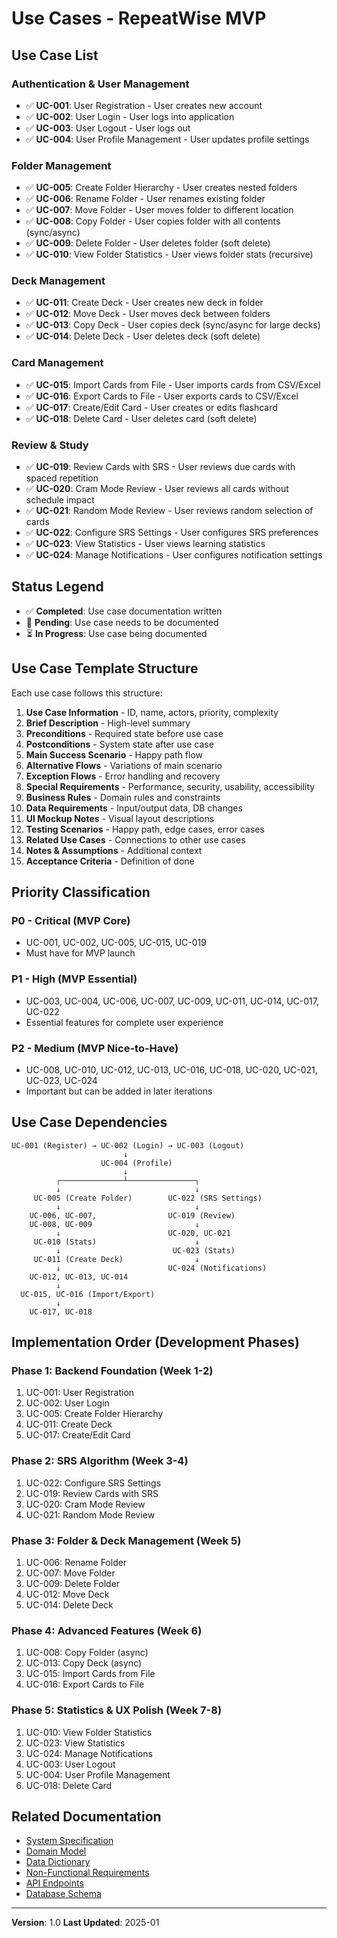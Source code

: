 # Use Cases - RepeatWise MVP

## Use Case List

### Authentication & User Management
- ✅ **UC-001**: User Registration - User creates new account
- ✅ **UC-002**: User Login - User logs into application
- ✅ **UC-003**: User Logout - User logs out
- ✅ **UC-004**: User Profile Management - User updates profile settings

### Folder Management
- ✅ **UC-005**: Create Folder Hierarchy - User creates nested folders
- ✅ **UC-006**: Rename Folder - User renames existing folder
- ✅ **UC-007**: Move Folder - User moves folder to different location
- ✅ **UC-008**: Copy Folder - User copies folder with all contents (sync/async)
- ✅ **UC-009**: Delete Folder - User deletes folder (soft delete)
- ✅ **UC-010**: View Folder Statistics - User views folder stats (recursive)

### Deck Management
- ✅ **UC-011**: Create Deck - User creates new deck in folder
- ✅ **UC-012**: Move Deck - User moves deck between folders
- ✅ **UC-013**: Copy Deck - User copies deck (sync/async for large decks)
- ✅ **UC-014**: Delete Deck - User deletes deck (soft delete)

### Card Management
- ✅ **UC-015**: Import Cards from File - User imports cards from CSV/Excel
- ✅ **UC-016**: Export Cards to File - User exports cards to CSV/Excel
- ✅ **UC-017**: Create/Edit Card - User creates or edits flashcard
- ✅ **UC-018**: Delete Card - User deletes card (soft delete)

### Review & Study
- ✅ **UC-019**: Review Cards with SRS - User reviews due cards with spaced repetition
- ✅ **UC-020**: Cram Mode Review - User reviews all cards without schedule impact
- ✅ **UC-021**: Random Mode Review - User reviews random selection of cards
- ✅ **UC-022**: Configure SRS Settings - User configures SRS preferences
- ✅ **UC-023**: View Statistics - User views learning statistics
- ✅ **UC-024**: Manage Notifications - User configures notification settings

## Status Legend
- ✅ **Completed**: Use case documentation written
- 📝 **Pending**: Use case needs to be documented
- ⏳ **In Progress**: Use case being documented

## Use Case Template Structure

Each use case follows this structure:
1. **Use Case Information** - ID, name, actors, priority, complexity
2. **Brief Description** - High-level summary
3. **Preconditions** - Required state before use case
4. **Postconditions** - System state after use case
5. **Main Success Scenario** - Happy path flow
6. **Alternative Flows** - Variations of main scenario
7. **Exception Flows** - Error handling and recovery
8. **Special Requirements** - Performance, security, usability, accessibility
9. **Business Rules** - Domain rules and constraints
10. **Data Requirements** - Input/output data, DB changes
11. **UI Mockup Notes** - Visual layout descriptions
12. **Testing Scenarios** - Happy path, edge cases, error cases
13. **Related Use Cases** - Connections to other use cases
14. **Notes & Assumptions** - Additional context
15. **Acceptance Criteria** - Definition of done

## Priority Classification

### P0 - Critical (MVP Core)
- UC-001, UC-002, UC-005, UC-015, UC-019
- Must have for MVP launch

### P1 - High (MVP Essential)
- UC-003, UC-004, UC-006, UC-007, UC-009, UC-011, UC-014, UC-017, UC-022
- Essential features for complete user experience

### P2 - Medium (MVP Nice-to-Have)
- UC-008, UC-010, UC-012, UC-013, UC-016, UC-018, UC-020, UC-021, UC-023, UC-024
- Important but can be added in later iterations

## Use Case Dependencies

```
UC-001 (Register) → UC-002 (Login) → UC-003 (Logout)
                         ↓
                    UC-004 (Profile)
                         ↓
          ┌──────────────┴───────────────┐
          ↓                              ↓
     UC-005 (Create Folder)        UC-022 (SRS Settings)
          ↓                              ↓
    UC-006, UC-007,                UC-019 (Review)
    UC-008, UC-009                       ↓
          ↓                        UC-020, UC-021
     UC-010 (Stats)                      ↓
          ↓                         UC-023 (Stats)
     UC-011 (Create Deck)                ↓
          ↓                        UC-024 (Notifications)
    UC-012, UC-013, UC-014
          ↓
  UC-015, UC-016 (Import/Export)
          ↓
    UC-017, UC-018
```

## Implementation Order (Development Phases)

### Phase 1: Backend Foundation (Week 1-2)
1. UC-001: User Registration
2. UC-002: User Login
3. UC-005: Create Folder Hierarchy
4. UC-011: Create Deck
5. UC-017: Create/Edit Card

### Phase 2: SRS Algorithm (Week 3-4)
1. UC-022: Configure SRS Settings
2. UC-019: Review Cards with SRS
3. UC-020: Cram Mode Review
4. UC-021: Random Mode Review

### Phase 3: Folder & Deck Management (Week 5)
1. UC-006: Rename Folder
2. UC-007: Move Folder
3. UC-009: Delete Folder
4. UC-012: Move Deck
5. UC-014: Delete Deck

### Phase 4: Advanced Features (Week 6)
1. UC-008: Copy Folder (async)
2. UC-013: Copy Deck (async)
3. UC-015: Import Cards from File
4. UC-016: Export Cards to File

### Phase 5: Statistics & UX Polish (Week 7-8)
1. UC-010: View Folder Statistics
2. UC-023: View Statistics
3. UC-024: Manage Notifications
4. UC-003: User Logout
5. UC-004: User Profile Management
6. UC-018: Delete Card

## Related Documentation

- [System Specification](../system-spec.md)
- [Domain Model](../domain-model.md)
- [Data Dictionary](../data-dictionary.md)
- [Non-Functional Requirements](../nfr.md)
- [API Endpoints](../../03-technical-design/api-spec.md)
- [Database Schema](../../03-technical-design/database-schema.md)

---

**Version**: 1.0
**Last Updated**: 2025-01
